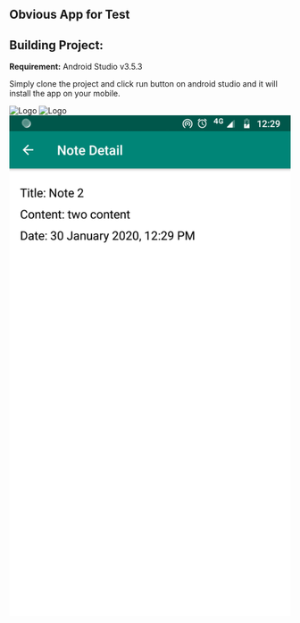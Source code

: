 Obvious App for Test
--------------------

Building Project:
----------------
__Requirement:__ Android Studio v3.5.3

Simply clone the project and click run button on android studio and it will install the app on your mobile.

![Logo](image/notes.png)
![Logo](image/add_note.png)
![Logo](image/note_detail.png)


